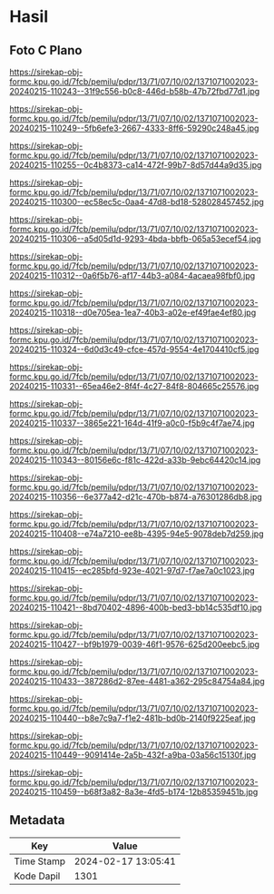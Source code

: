 # Hasil

## Foto C Plano

https://sirekap-obj-formc.kpu.go.id/7fcb/pemilu/pdpr/13/71/07/10/02/1371071002023-20240215-110243--31f9c556-b0c8-446d-b58b-47b72fbd77d1.jpg

https://sirekap-obj-formc.kpu.go.id/7fcb/pemilu/pdpr/13/71/07/10/02/1371071002023-20240215-110249--5fb6efe3-2667-4333-8ff6-59290c248a45.jpg

https://sirekap-obj-formc.kpu.go.id/7fcb/pemilu/pdpr/13/71/07/10/02/1371071002023-20240215-110255--0c4b8373-ca14-472f-99b7-8d57d44a9d35.jpg

https://sirekap-obj-formc.kpu.go.id/7fcb/pemilu/pdpr/13/71/07/10/02/1371071002023-20240215-110300--ec58ec5c-0aa4-47d8-bd18-528028457452.jpg

https://sirekap-obj-formc.kpu.go.id/7fcb/pemilu/pdpr/13/71/07/10/02/1371071002023-20240215-110306--a5d05d1d-9293-4bda-bbfb-065a53ecef54.jpg

https://sirekap-obj-formc.kpu.go.id/7fcb/pemilu/pdpr/13/71/07/10/02/1371071002023-20240215-110312--0a6f5b76-af17-44b3-a084-4acaea98fbf0.jpg

https://sirekap-obj-formc.kpu.go.id/7fcb/pemilu/pdpr/13/71/07/10/02/1371071002023-20240215-110318--d0e705ea-1ea7-40b3-a02e-ef49fae4ef80.jpg

https://sirekap-obj-formc.kpu.go.id/7fcb/pemilu/pdpr/13/71/07/10/02/1371071002023-20240215-110324--6d0d3c49-cfce-457d-9554-4e1704410cf5.jpg

https://sirekap-obj-formc.kpu.go.id/7fcb/pemilu/pdpr/13/71/07/10/02/1371071002023-20240215-110331--65ea46e2-8f4f-4c27-84f8-804665c25576.jpg

https://sirekap-obj-formc.kpu.go.id/7fcb/pemilu/pdpr/13/71/07/10/02/1371071002023-20240215-110337--3865e221-164d-41f9-a0c0-f5b9c4f7ae74.jpg

https://sirekap-obj-formc.kpu.go.id/7fcb/pemilu/pdpr/13/71/07/10/02/1371071002023-20240215-110343--80156e6c-f81c-422d-a33b-9ebc64420c14.jpg

https://sirekap-obj-formc.kpu.go.id/7fcb/pemilu/pdpr/13/71/07/10/02/1371071002023-20240215-110356--6e377a42-d21c-470b-b874-a76301286db8.jpg

https://sirekap-obj-formc.kpu.go.id/7fcb/pemilu/pdpr/13/71/07/10/02/1371071002023-20240215-110408--e74a7210-ee8b-4395-94e5-9078deb7d259.jpg

https://sirekap-obj-formc.kpu.go.id/7fcb/pemilu/pdpr/13/71/07/10/02/1371071002023-20240215-110415--ec285bfd-923e-4021-97d7-f7ae7a0c1023.jpg

https://sirekap-obj-formc.kpu.go.id/7fcb/pemilu/pdpr/13/71/07/10/02/1371071002023-20240215-110421--8bd70402-4896-400b-bed3-bb14c535df10.jpg

https://sirekap-obj-formc.kpu.go.id/7fcb/pemilu/pdpr/13/71/07/10/02/1371071002023-20240215-110427--bf9b1979-0039-46f1-9576-625d200eebc5.jpg

https://sirekap-obj-formc.kpu.go.id/7fcb/pemilu/pdpr/13/71/07/10/02/1371071002023-20240215-110433--387286d2-87ee-4481-a362-295c84754a84.jpg

https://sirekap-obj-formc.kpu.go.id/7fcb/pemilu/pdpr/13/71/07/10/02/1371071002023-20240215-110440--b8e7c9a7-f1e2-481b-bd0b-2140f9225eaf.jpg

https://sirekap-obj-formc.kpu.go.id/7fcb/pemilu/pdpr/13/71/07/10/02/1371071002023-20240215-110449--9091414e-2a5b-432f-a9ba-03a56c15130f.jpg

https://sirekap-obj-formc.kpu.go.id/7fcb/pemilu/pdpr/13/71/07/10/02/1371071002023-20240215-110459--b68f3a82-8a3e-4fd5-b174-12b85359451b.jpg


## Metadata

| Key        | Value               |
| ---------- | ------------------- |
| Time Stamp | 2024-02-17 13:05:41 |
| Kode Dapil | 1301                |



